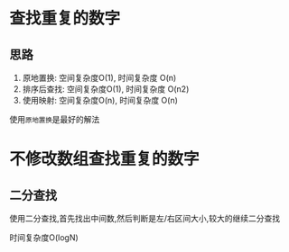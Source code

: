# 查找重复的数字

## 思路
1. 原地置换: 空间复杂度O(1), 时间复杂度 O(n)
2. 排序后查找: 空间复杂度O(1), 时间复杂度 O(n2)
3. 使用映射: 空间复杂度O(n), 时间复杂度 O(n)

使用`原地置换`是最好的解法

# 不修改数组查找重复的数字

## 二分查找
使用二分查找,首先找出中间数,然后判断是左/右区间大小,较大的继续二分查找

时间复杂度O(logN)
